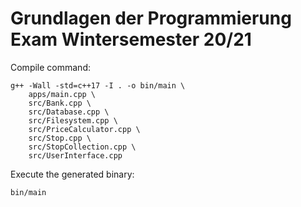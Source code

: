 # Grundlagen der Programmierung Exam Wintersemester 20/21

Compile command:

```shell
g++ -Wall -std=c++17 -I . -o bin/main \
    apps/main.cpp \
    src/Bank.cpp \
    src/Database.cpp \
    src/Filesystem.cpp \
    src/PriceCalculator.cpp \
    src/Stop.cpp \
    src/StopCollection.cpp \
    src/UserInterface.cpp
```

Execute the generated binary:

```shell
bin/main
```
